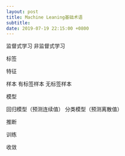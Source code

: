 ```yaml
---
layout: post
title: Machine Leaning基础术语
subtitle: 
date: 2019-07-19 22:15:00 +0800
---
```


监督式学习 非监督式学习

标签

特征

样本 有标签样本 无标签样本

模型

回归模型（预测连续值） 分类模型（预测离散值）

推断

训练

收敛



